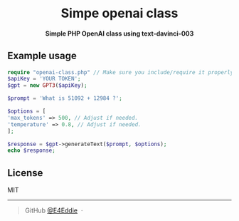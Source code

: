 
<h1 align="center">
  <br>
  Simpe openai class
  <br>
</h1>

<h4 align="center">Simple PHP OpenAI class using text-davinci-003</h4>

## Example usage


```php
require "openai-class.php" // Make sure you include/require it properly.
$apiKey = 'YOUR TOKEN';
$gpt = new GPT3($apiKey);

$prompt = 'What is 51092 + 12984 ?';

$options = [
'max_tokens' => 500, // Adjust if needed. 
'temperature' => 0.8, // Adjust if needed.
];

$response = $gpt->generateText($prompt, $options);
echo $response;
```


## License

MIT

---

> GitHub [@E4Eddie](https://github.com/E4Eddie) &nbsp;&middot;&nbsp;

